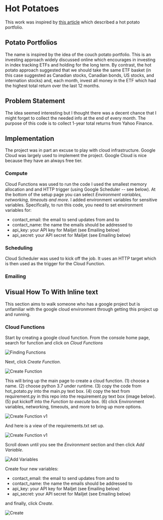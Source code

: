 # Hot Potatoes
This work was inspired by [this article](https://www.theglobeandmail.com/investing/markets/etfs/article-hot-vs-passive-potato-portfolios-which-delivers-the-best-return/) which described a hot potato portfolio.
## Potato Portfolios
The name is inspired by the idea of the couch potato portfolio. This is an investing approach widely discussed online which encourages in investing in index tracking ETFs and holding for the long term. By contrast, the hot potato approach suggested that we should take the same ETF basket (in this case suggested as Canadian stocks, Canadian bonds, US stocks, and internation stocks) and, each month, invest all money in the ETF which had the highest total return over the last 12 months.
## Problem Statement
The idea seemed interesting but I thought there was a decent chance that I might forget to collect the needed info at the end of every month. The purpose of this code is to collect 1-year total returns from Yahoo Finance.
## Implementation
The project was in part an excuse to play with cloud infrastructure. Google Cloud was largely used to implement the project. Google Cloud is nice because they have an always free tier.
### Compute
Cloud Functions was used to run the code I used the smallest memory allocation and and HTTP trigger (using Google Scheduler -- see below). At the bottom of the setup page you can select _Environment variables, networking, timeouts and more_. I added environment variables for sensitive variables. Specifically, to run this code, you need to set environment variables for:
* contact_email: the email to send updates from and to
* contact_name: the name the emails should be addressed to
* api_key: your API key for Mailjet (see Emailing below)
* api_secret: your API secret for Mailjet (see Emailing below)
### Scheduling
Cloud Scheduler was used to kick off the job. It uses an HTTP target which is then used as the trigger for the Cloud Function.
### Emailing

## Visual How To With Inline text

This section aims to walk someone who has a google project but is unfamiliar with the google cloud environment through getting this project up and running.

### Cloud Functions

Start by creating a google cloud function. From the console home page, search for function and click on *Cloud Functions*

![Finding Functions](https://github.com/fritzel56/hot-potatoes/blob/implementation/go-to-cloud-functions.png)

Next, click *Create Function*.

![Create Function](https://github.com/fritzel56/hot-potatoes/blob/implementation/click-create-function.png)

This will bring up the main page to create a cloud function. (1) choose a name. (2) choose python 3.7 under runtime. (3) copy the code from hot_potato.py into the main.py text box. (4) copy the text from requirement.py in this repo into the requirement.py text box (image below). (5) put kickoff into the *Function to execute* box. (6) click Environment variables, networking, timeouts, and more to bring up more options.

![Create Function v1](https://github.com/fritzel56/hot-potatoes/blob/implementation/create-function.png)

And here is a view of the requirements.txt set up.

![Create Function v1](https://github.com/fritzel56/hot-potatoes/blob/implementation/requirements.png)

Scroll down until you see the *Environment* section and then click *Add Variable*.

![Add Variables](https://github.com/fritzel56/hot-potatoes/blob/implementation/add-variable.png)

Create four new variables: 
* contact_email: the email to send updates from and to
* contact_name: the name the emails should be addressed to
* api_key: your API key for Mailjet (see Emailing below)
* api_secret: your API secret for Mailjet (see Emailing below)

and finally, click *Create*.

![Create](https://github.com/fritzel56/hot-potatoes/blob/implementation/fill-variables-and-create.png)
